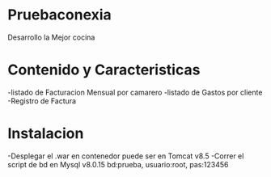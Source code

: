 # Pruebaconexia
Desarrollo la Mejor cocina

# Contenido y Caracteristicas
-listado de Facturacion Mensual por camarero
-listado de Gastos por cliente
-Registro de Factura

# Instalacion
-Desplegar el .war en contenedor puede ser en Tomcat v8.5
-Correr el script de bd en Mysql v8.0.15 bd:prueba, usuario:root, pas:123456
